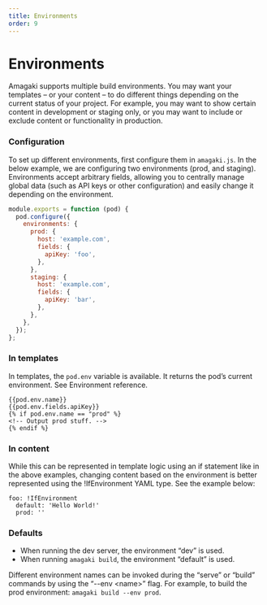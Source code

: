 ```yaml
---
title: Environments
order: 9
---
```

# Environments

Amagaki supports multiple build environments. You may want your templates – or
your content – to do different things depending on the current status of your
project. For example, you may want to show certain content in development or
staging only, or you may want to include or exclude content or functionality in
production.

### Configuration

To set up different environments, first configure them in `amagaki.js`. In the
below example, we are configuring two environments (prod, and staging).
Environments accept arbitrary fields, allowing you to centrally manage global
data (such as API keys or other configuration) and easily change it depending on
the environment.

```javascript
module.exports = function (pod) {
  pod.configure({
    environments: {
      prod: {
        host: 'example.com',
        fields: {
          apiKey: 'foo',
        },
      },
      staging: {
        host: 'example.com',
        fields: {
          apiKey: 'bar',
        },
      },
    },
  });
};
```

### In templates

In templates, the `pod.env` variable is available. It returns the pod’s current
environment. See Environment reference.

```
{{pod.env.name}}
{{pod.env.fields.apiKey}}
{% if pod.env.name == "prod" %}
<!-- Output prod stuff. -->
{% endif %}
```



### In content

While this can be represented in template logic using an if statement like in
the above examples,  changing content based on the environment is better
represented using the !IfEnvironment YAML type. See the example below:


```
foo: !IfEnvironment
  default: 'Hello World!'
  prod: ''
```



### Defaults



*   When running the dev server, the environment “dev” is used.
*   When running `amagaki build`, the environment “default” is used.

Different environment names can be invoked during the “serve” or “build”
commands by using the “--env &lt;name>” flag. For example, to build the prod
environment: `amagaki build --env prod`.
